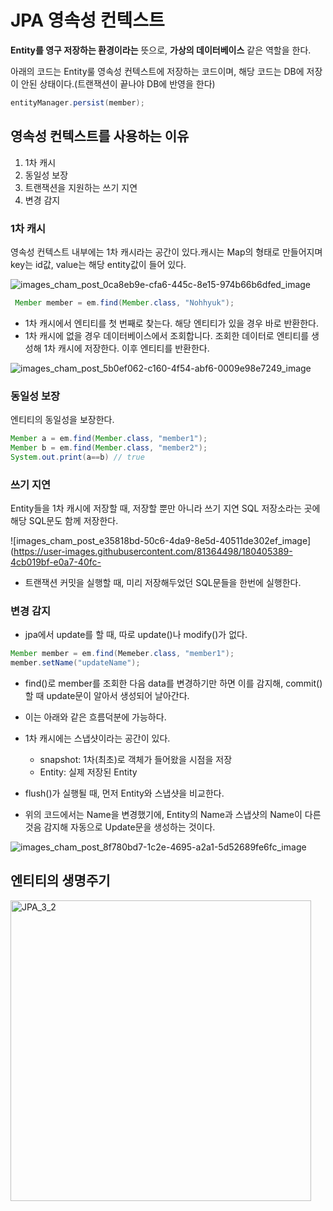 # JPA 영속성 컨텍스트

**Entity를 영구 저장하는 환경이라는** 뜻으로, **가상의 데이터베이스** 같은 역할을 한다.

아래의 코드는 Entity룰 영속성 컨텍스트에 저장하는 코드이며, 해당 코드는 DB에 저장이 안된 상태이다.(트랜잭션이 끝나야 DB에 반영을 한다)

```java
entityManager.persist(member); 
```

## 영속성 컨텍스트를 사용하는 이유

1. 1차 캐시
2. 동일성 보장
3. 트랜잭션을 지원하는 쓰기 지연
4. 변경 감지

### 1차 캐시


영속성 컨텍스트 내부에는 1차 캐시라는 공간이 있다.캐시는 Map의 형태로 만들어지며 key는 id값, value는 해당 entity값이 들어 있다.

![images_cham_post_0ca8eb9e-cfa6-445c-8e15-974b66b6dfed_image](https://user-images.githubusercontent.com/81364498/180405373-076cd311-4bc5-45a6-afc0-549234d08fdb.png)

```java
 Member member = em.find(Member.class, "Nohhyuk");
```

- 1차 캐시에서 엔티티를 첫 번째로 찾는다. 해당 엔티티가 있을 경우 바로 반환한다.
- 1차 캐시에 없을 경우 데이터베이스에서 조회합니다. 조회한 데이터로 엔티티를 생성해 1차 캐시에 저장한다. 이후 엔티티를 반환한다.

![images_cham_post_5b0ef062-c160-4f54-abf6-0009e98e7249_image](https://user-images.githubusercontent.com/81364498/180405380-1ef8e320-89c6-4adc-b5e8-6c0869929ef4.png)

### 동일성 보장


엔티티의 동일성을 보장한다.

```java
Member a = em.find(Member.class, "member1");
Member b = em.find(Member.class, "member2");
System.out.print(a==b) // true
```

### 쓰기 지연


Entity들을 1차 캐시에 저장할 때, 저장할 뿐만 아니라 쓰기 지연 SQL 저장소라는 곳에 해당 SQL문도 함께 저장한다.

![images_cham_post_e35818bd-50c6-4da9-8e5d-40511de302ef_image](https://user-images.githubusercontent.com/81364498/180405389-4cb019bf-e0a7-40fc-

- 트랜잭션 커밋을 실행할 때, 미리 저장해두었던 SQL문들을 한번에 실행한다.

### 변경 감지

- jpa에서 update를 할 때, 따로 update()나 modify()가 없다.

```java
Member member = em.find(Memeber.class, "member1");
member.setName("updateName");
```

- find()로 member를 조회한 다음 data를 변경하기만 하면 이를 감지해, commit()할 때 update문이 알아서 생성되어 날아간다.
- 이는 아래와 같은 흐름덕분에 가능하다.

- 1차 캐시에는 스냅샷이라는 공간이 있다.
    - snapshot: 1차(최초)로 객체가 들어왔을 시점을 저장
    - Entity: 실제 저장된 Entity
- flush()가 실행될 때, 먼저 Entity와 스냅샷을 비교한다.
- 위의 코드에서는 Name을 변경했기에, Entity의 Name과 스냅샷의 Name이 다른것음 감지해 자동으로 Update문을 생성하는 것이다.

![images_cham_post_8f780bd7-1c2e-4695-a2a1-5d52689fe6fc_image](https://user-images.githubusercontent.com/81364498/180405404-b2ec4ec8-21c4-44f3-b625-3ad23fc65b78.png)

## 엔티티의 생명주기

<img width="481" alt="JPA_3_2" src="https://user-images.githubusercontent.com/81364498/180405463-6e4416a3-947e-4b5d-b6c8-2ec7bd31a3f8.png">

